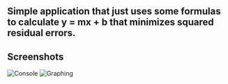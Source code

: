 
## Simple application that just uses some formulas to calculate y = mx + b that minimizes squared residual errors.

## Screenshots
![Console](https://i.imgur.com/Nt3XRu6.png)
![Graphing](https://i.imgur.com/v4qXzFz.png)
